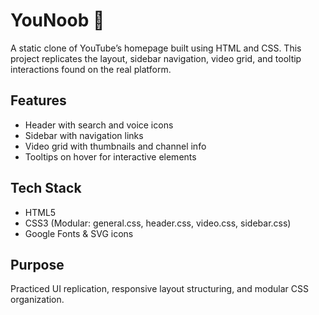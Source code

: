 # YouNoob 🎥

A static clone of YouTube’s homepage built using HTML and CSS. This project replicates the layout, sidebar navigation, video grid, and tooltip interactions found on the real platform.

## Features
- Header with search and voice icons
- Sidebar with navigation links
- Video grid with thumbnails and channel info
- Tooltips on hover for interactive elements

## Tech Stack
- HTML5
- CSS3 (Modular: general.css, header.css, video.css, sidebar.css)
- Google Fonts & SVG icons

## Purpose
Practiced UI replication, responsive layout structuring, and modular CSS organization.

